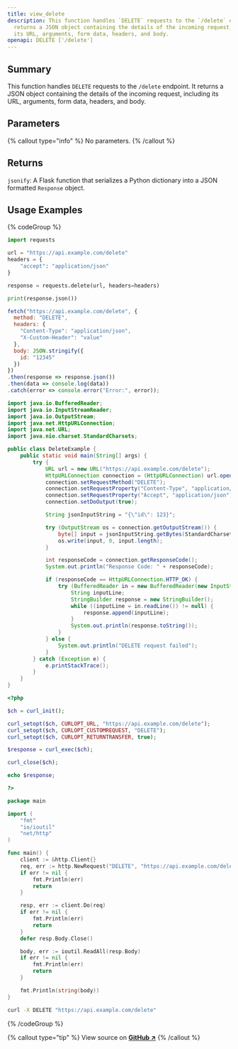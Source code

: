 ```yaml
---
title: view_delete
description: This function handles `DELETE` requests to the `/delete` endpoint. It
  returns a JSON object containing the details of the incoming request, including
  its URL, arguments, form data, headers, and body.
openapi: DELETE ['/delete']
---
```

## Summary
This function handles `DELETE` requests to the `/delete` endpoint. It returns a JSON object containing the details of the incoming request, including its URL, arguments, form data, headers, and body.

## Parameters
{% callout type="info" %}
No parameters.
{% /callout %}

## Returns
`jsonify`: A Flask function that serializes a Python dictionary into a JSON formatted `Response` object.

## Usage Examples
{% codeGroup %}

```python {% filename="Python" showLineNumbers=true %}
import requests

url = "https://api.example.com/delete"
headers = {
    "accept": "application/json"
}

response = requests.delete(url, headers=headers)

print(response.json())
```

```javascript {% filename="JavaScript" showLineNumbers=true %}
fetch("https://api.example.com/delete", {
  method: "DELETE",
  headers: {
    "Content-Type": "application/json",
    "X-Custom-Header": "value"
  },
  body: JSON.stringify({
    id: "12345"
  })
})
.then(response => response.json())
.then(data => console.log(data))
.catch(error => console.error("Error:", error));
```

```java {% filename="Java" showLineNumbers=true %}
import java.io.BufferedReader;
import java.io.InputStreamReader;
import java.io.OutputStream;
import java.net.HttpURLConnection;
import java.net.URL;
import java.nio.charset.StandardCharsets;

public class DeleteExample {
    public static void main(String[] args) {
        try {
            URL url = new URL("https://api.example.com/delete");
            HttpURLConnection connection = (HttpURLConnection) url.openConnection();
            connection.setRequestMethod("DELETE");
            connection.setRequestProperty("Content-Type", "application/json");
            connection.setRequestProperty("Accept", "application/json");
            connection.setDoOutput(true);

            String jsonInputString = "{\"id\": 123}";

            try (OutputStream os = connection.getOutputStream()) {
                byte[] input = jsonInputString.getBytes(StandardCharsets.UTF_8);
                os.write(input, 0, input.length);
            }

            int responseCode = connection.getResponseCode();
            System.out.println("Response Code: " + responseCode);

            if (responseCode == HttpURLConnection.HTTP_OK) {
                try (BufferedReader in = new BufferedReader(new InputStreamReader(connection.getInputStream()))) {
                    String inputLine;
                    StringBuilder response = new StringBuilder();
                    while ((inputLine = in.readLine()) != null) {
                        response.append(inputLine);
                    }
                    System.out.println(response.toString());
                }
            } else {
                System.out.println("DELETE request failed");
            }
        } catch (Exception e) {
            e.printStackTrace();
        }
    }
}
```

```php {% filename="PHP" showLineNumbers=true %}
<?php

$ch = curl_init();

curl_setopt($ch, CURLOPT_URL, "https://api.example.com/delete");
curl_setopt($ch, CURLOPT_CUSTOMREQUEST, "DELETE");
curl_setopt($ch, CURLOPT_RETURNTRANSFER, true);

$response = curl_exec($ch);

curl_close($ch);

echo $response;

?>
```

```go {% filename="GO" showLineNumbers=true %}
package main

import (
	"fmt"
	"io/ioutil"
	"net/http"
)

func main() {
	client := &http.Client{}
	req, err := http.NewRequest("DELETE", "https://api.example.com/delete", nil)
	if err != nil {
		fmt.Println(err)
		return
	}

	resp, err := client.Do(req)
	if err != nil {
		fmt.Println(err)
		return
	}
	defer resp.Body.Close()

	body, err := ioutil.ReadAll(resp.Body)
	if err != nil {
		fmt.Println(err)
		return
	}

	fmt.Println(string(body))
}

```

```bash {% filename="cURL" showLineNumbers=true %}
curl -X DELETE "https://api.example.com/delete"
```
{% /codeGroup %}

{% callout type="tip" %}
View source on [**GitHub ↗**](https://github.com/giannihart/httpbin/blob/master/httpbin/core.py#L468-L483)
{% /callout %}